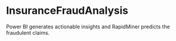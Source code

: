 # InsuranceFraudAnalysis
Power BI generates actionable insights and RapidMiner predicts the fraudulent claims. 
